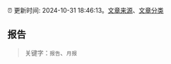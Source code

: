 :alarm_clock: 更新时间: 2024-10-31 18:46:13。[文章来源](/README.md)、[文章分类](/TAGS.md)

## 报告


> 关键字：`报告`、`月报`



